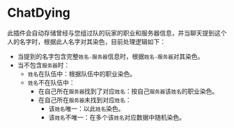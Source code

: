 # ChatDying  
此插件会自动存储曾经与您组过队的玩家的职业和服务器信息，并当聊天提到这个人的名字时，根据此人名字对其染色，目前处理逻辑如下：  
* 当提到的名字包含完整`姓名-服务器`信息时，根据`姓名-服务器`对其染色。  
* 当不包含`服务器`时：  
  * `姓名`在队伍中：根据队伍中的职业染色。
  * `姓名`不在队伍中：
    * 在自己所在`服务器`找到了对应`姓名`：按自己`服务器`该`姓名`的职业染色。
    * 在自己所在`服务器`未找到对应`姓名`：  
      * 该`姓名`唯一：以此`姓名`染色。
      * 该`姓名`不唯一：在多个该`姓名`对应数据中随机染色。